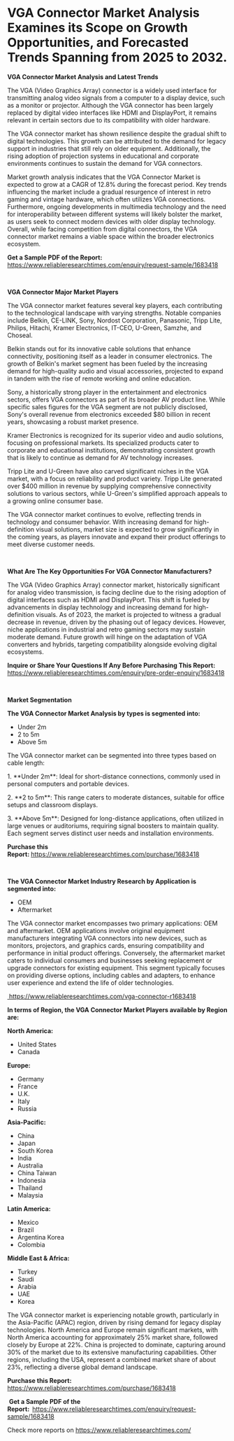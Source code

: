 <p><h1>VGA Connector Market Analysis Examines its Scope on Growth Opportunities, and Forecasted Trends Spanning from 2025 to 2032.</h1></p><p><strong>VGA Connector Market Analysis and Latest Trends</strong></p>
<p><p>The VGA (Video Graphics Array) connector is a widely used interface for transmitting analog video signals from a computer to a display device, such as a monitor or projector. Although the VGA connector has been largely replaced by digital video interfaces like HDMI and DisplayPort, it remains relevant in certain sectors due to its compatibility with older hardware.</p><p>The VGA connector market has shown resilience despite the gradual shift to digital technologies. This growth can be attributed to the demand for legacy support in industries that still rely on older equipment. Additionally, the rising adoption of projection systems in educational and corporate environments continues to sustain the demand for VGA connectors.</p><p>Market growth analysis indicates that the VGA Connector Market is expected to grow at a CAGR of 12.8% during the forecast period. Key trends influencing the market include a gradual resurgence of interest in retro gaming and vintage hardware, which often utilizes VGA connections. Furthermore, ongoing developments in multimedia technology and the need for interoperability between different systems will likely bolster the market, as users seek to connect modern devices with older display technology. Overall, while facing competition from digital connectors, the VGA connector market remains a viable space within the broader electronics ecosystem.</p></p>
<p><strong>Get a Sample PDF of the Report:&nbsp;</strong> <a href="https://www.reliableresearchtimes.com/enquiry/request-sample/1683418?utm_campaign=2006&utm_medium=2&utm_source=Github&utm_content=ia&utm_term=06042025&utm_id=vga-connector">https://www.reliableresearchtimes.com/enquiry/request-sample/1683418</a></p>
<p>&nbsp;</p>
<p><strong>VGA Connector Major Market Players</strong></p>
<p><p>The VGA connector market features several key players, each contributing to the technological landscape with varying strengths. Notable companies include Belkin, CE-LINK, Sony, Nordost Corporation, Panasonic, Tripp Lite, Philips, Hitachi, Kramer Electronics, IT-CEO, U-Green, Samzhe, and Choseal.</p><p>Belkin stands out for its innovative cable solutions that enhance connectivity, positioning itself as a leader in consumer electronics. The growth of Belkin's market segment has been fueled by the increasing demand for high-quality audio and visual accessories, projected to expand in tandem with the rise of remote working and online education.</p><p>Sony, a historically strong player in the entertainment and electronics sectors, offers VGA connectors as part of its broader AV product line. While specific sales figures for the VGA segment are not publicly disclosed, Sony's overall revenue from electronics exceeded $80 billion in recent years, showcasing a robust market presence.</p><p>Kramer Electronics is recognized for its superior video and audio solutions, focusing on professional markets. Its specialized products cater to corporate and educational institutions, demonstrating consistent growth that is likely to continue as demand for AV technology increases.</p><p>Tripp Lite and U-Green have also carved significant niches in the VGA market, with a focus on reliability and product variety. Tripp Lite generated over $400 million in revenue by supplying comprehensive connectivity solutions to various sectors, while U-Green's simplified approach appeals to a growing online consumer base.</p><p>The VGA connector market continues to evolve, reflecting trends in technology and consumer behavior. With increasing demand for high-definition visual solutions, market size is expected to grow significantly in the coming years, as players innovate and expand their product offerings to meet diverse customer needs.</p></p>
<p>&nbsp;</p>
<p><strong>What Are The Key Opportunities For VGA Connector Manufacturers?</strong></p>
<p><p>The VGA (Video Graphics Array) connector market, historically significant for analog video transmission, is facing decline due to the rising adoption of digital interfaces such as HDMI and DisplayPort. This shift is fueled by advancements in display technology and increasing demand for high-definition visuals. As of 2023, the market is projected to witness a gradual decrease in revenue, driven by the phasing out of legacy devices. However, niche applications in industrial and retro gaming sectors may sustain moderate demand. Future growth will hinge on the adaptation of VGA converters and hybrids, targeting compatibility alongside evolving digital ecosystems.</p></p>
<p><strong>Inquire or Share Your Questions If Any Before Purchasing This Report:</strong> <a href="https://www.reliableresearchtimes.com/enquiry/pre-order-enquiry/1683418?utm_campaign=2006&utm_medium=2&utm_source=Github&utm_content=ia&utm_term=06042025&utm_id=vga-connector">https://www.reliableresearchtimes.com/enquiry/pre-order-enquiry/1683418</a></p>
<p>&nbsp;</p>
<p><strong>Market Segmentation</strong></p>
<p><strong>The VGA Connector Market Analysis by types is segmented into:</strong></p>
<p><ul><li>Under 2m</li><li>2 to 5m</li><li>Above 5m</li></ul></p>
<p><p>The VGA connector market can be segmented into three types based on cable length: </p><p>1. **Under 2m**: Ideal for short-distance connections, commonly used in personal computers and portable devices. </p><p>2. **2 to 5m**: This range caters to moderate distances, suitable for office setups and classroom displays. </p><p>3. **Above 5m**: Designed for long-distance applications, often utilized in large venues or auditoriums, requiring signal boosters to maintain quality. Each segment serves distinct user needs and installation environments.</p></p>
<p><strong>Purchase this Report:&nbsp;</strong><a href="https://www.reliableresearchtimes.com/purchase/1683418?utm_campaign=2006&utm_medium=2&utm_source=Github&utm_content=ia&utm_term=06042025&utm_id=vga-connector">https://www.reliableresearchtimes.com/purchase/1683418</a></p>
<p>&nbsp;</p>
<p><strong>The VGA Connector Market Industry Research by Application is segmented into:</strong></p>
<p><ul><li>OEM</li><li>Aftermarket</li></ul></p>
<p><p>The VGA connector market encompasses two primary applications: OEM and aftermarket. OEM applications involve original equipment manufacturers integrating VGA connectors into new devices, such as monitors, projectors, and graphics cards, ensuring compatibility and performance in initial product offerings. Conversely, the aftermarket market caters to individual consumers and businesses seeking replacement or upgrade connectors for existing equipment. This segment typically focuses on providing diverse options, including cables and adapters, to enhance user experience and extend the life of older technologies.</p></p>
<p><a href="https://www.reliableresearchtimes.com/vga-connector-r1683418?utm_campaign=2006&utm_medium=2&utm_source=Github&utm_content=ia&utm_term=06042025&utm_id=vga-connector">&nbsp;https://www.reliableresearchtimes.com/vga-connector-r1683418</a></p>
<p><strong>In terms of Region, the VGA Connector Market Players available by Region are:</strong></p>
<p>
    <p> <strong> North America: </strong>
        <ul>
            <li>United States</li>
            <li>Canada</li>
        </ul>
        </p> 
    <p> <strong> Europe: </strong>
        <ul>
            <li>Germany</li>
            <li>France</li>
            <li>U.K.</li>
            <li>Italy</li>
            <li>Russia</li>
        </ul>
        </p> 
    <p> <strong> Asia-Pacific: </strong>
        <ul>
            <li>China</li>
            <li>Japan</li>
            <li>South Korea</li>
            <li>India</li>
            <li>Australia</li>
            <li>China Taiwan</li>
            <li>Indonesia</li>
            <li>Thailand</li>
            <li>Malaysia</li>
        </ul>
        </p> 
    <p> <strong> Latin America: </strong>
        <ul>
            <li>Mexico</li>
            <li>Brazil</li>
            <li>Argentina Korea</li>
            <li>Colombia</li>
        </ul>
        </p> 
    <p> <strong> Middle East & Africa: </strong>
        <ul>
            <li>Turkey</li>
            <li>Saudi</li>
            <li>Arabia</li>
            <li>UAE</li>
            <li>Korea</li>
        </ul>
    </p>
    </p>
<p><p>The VGA connector market is experiencing notable growth, particularly in the Asia-Pacific (APAC) region, driven by rising demand for legacy display technologies. North America and Europe remain significant markets, with North America accounting for approximately 25% market share, followed closely by Europe at 22%. China is projected to dominate, capturing around 30% of the market due to its extensive manufacturing capabilities. Other regions, including the USA, represent a combined market share of about 23%, reflecting a diverse global demand landscape.</p></p>
<p><strong>Purchase this Report: </strong><a href="https://www.reliableresearchtimes.com/purchase/1683418?utm_campaign=2006&utm_medium=2&utm_source=Github&utm_content=ia&utm_term=06042025&utm_id=vga-connector">https://www.reliableresearchtimes.com/purchase/1683418</a></p>
<p>&nbsp;<strong>Get a Sample PDF of the Report:&nbsp;&nbsp;</strong><a href="https://www.reliableresearchtimes.com/enquiry/request-sample/1683418?utm_campaign=2006&utm_medium=2&utm_source=Github&utm_content=ia&utm_term=06042025&utm_id=vga-connector">https://www.reliableresearchtimes.com/enquiry/request-sample/1683418</a></p>
<p><strong></strong></p>
<p>Check more reports on <a href="https://www.reliableresearchtimes.com/?utm_campaign=2006&utm_medium=2&utm_source=Github&utm_content=ia&utm_term=06042025&utm_id=vga-connector">https://www.reliableresearchtimes.com/</a></p>